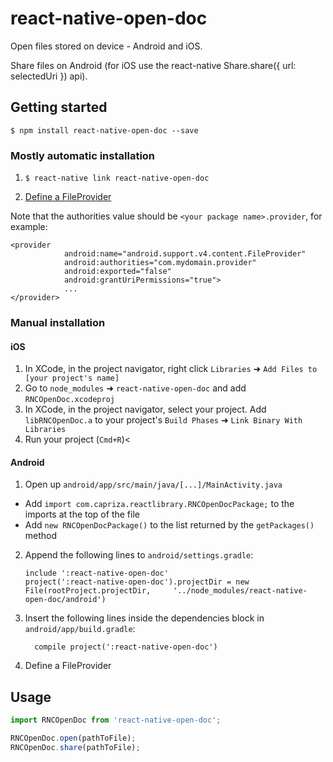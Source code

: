 
# react-native-open-doc

Open files stored on device - Android and iOS. 

Share files on Android (for iOS use the react-native Share.share({ url: selectedUri }) api).

## Getting started

`$ npm install react-native-open-doc --save`

### Mostly automatic installation

1. `$ react-native link react-native-open-doc`

2. [Define a FileProvider](https://developer.android.com/reference/android/support/v4/content/FileProvider)
  
  Note that the authorities value should be `<your package name>.provider`, for example:

  ```
  <provider
              android:name="android.support.v4.content.FileProvider"
              android:authorities="com.mydomain.provider"
              android:exported="false"
              android:grantUriPermissions="true">
              ...
  </provider>
  ```
### Manual installation


#### iOS

1. In XCode, in the project navigator, right click `Libraries` ➜ `Add Files to [your project's name]`
2. Go to `node_modules` ➜ `react-native-open-doc` and add `RNCOpenDoc.xcodeproj`
3. In XCode, in the project navigator, select your project. Add `libRNCOpenDoc.a` to your project's `Build Phases` ➜ `Link Binary With Libraries`
4. Run your project (`Cmd+R`)<

#### Android

1. Open up `android/app/src/main/java/[...]/MainActivity.java`
  - Add `import com.capriza.reactlibrary.RNCOpenDocPackage;` to the imports at the top of the file
  - Add `new RNCOpenDocPackage()` to the list returned by the `getPackages()` method
2. Append the following lines to `android/settings.gradle`:
  	```
  	include ':react-native-open-doc'
  	project(':react-native-open-doc').projectDir = new File(rootProject.projectDir, 	'../node_modules/react-native-open-doc/android')
  	```
3. Insert the following lines inside the dependencies block in `android/app/build.gradle`:
  	```
      compile project(':react-native-open-doc')
  	```
4. Define a FileProvider

## Usage
```javascript
import RNCOpenDoc from 'react-native-open-doc';

RNCOpenDoc.open(pathToFile);
RNCOpenDoc.share(pathToFile);
```
  
